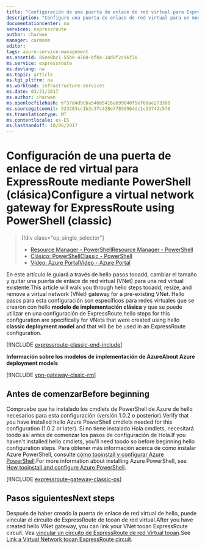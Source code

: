 ```yaml
---
title: "Configuración de una puerta de enlace de red virtual para ExpressRoute mediante PowerShell: clásica (Azure) | Microsoft Docs"
description: "Configure una puerta de enlace de red virtual para un modelo de implementación clásica con PowerShell para una configuración de ExpressRoute."
documentationcenter: na
services: expressroute
author: charwen
manager: carmonm
editor: 
tags: azure-service-management
ms.assetid: 85ee0bc1-55be-4760-bfb4-34d9f2c96f30
ms.service: expressroute
ms.devlang: na
ms.topic: article
ms.tgt_pltfrm: na
ms.workload: infrastructure-services
ms.date: 03/21/2017
ms.author: charwen
ms.openlocfilehash: 6f37d4d9cba546b5416ab99040f5ef6dae273380
ms.sourcegitcommit: 523283cc1b3c37c428e77850964dc1c33742c5f0
ms.translationtype: MT
ms.contentlocale: es-ES
ms.lasthandoff: 10/06/2017
---
```

# <a name="configure-a-virtual-network-gateway-for-expressroute-using-powershell-classic"></a><span data-ttu-id="c3022-103">Configuración de una puerta de enlace de red virtual para ExpressRoute mediante PowerShell (clásica)</span><span class="sxs-lookup"><span data-stu-id="c3022-103">Configure a virtual network gateway for ExpressRoute using PowerShell (classic)</span></span>
> [!div class="op_single_selector"]
> * [<span data-ttu-id="c3022-104">Resource Manager - PowerShell</span><span class="sxs-lookup"><span data-stu-id="c3022-104">Resource Manager - PowerShell</span></span>](expressroute-howto-add-gateway-resource-manager.md)
> * [<span data-ttu-id="c3022-105">Clásico: PowerShell</span><span class="sxs-lookup"><span data-stu-id="c3022-105">Classic - PowerShell</span></span>](expressroute-howto-add-gateway-classic.md)
> * [<span data-ttu-id="c3022-106">Vídeo: Azure Portal</span><span class="sxs-lookup"><span data-stu-id="c3022-106">Video - Azure Portal</span></span>](http://azure.microsoft.com/documentation/videos/azure-expressroute-how-to-create-a-vpn-gateway-for-your-virtual-network)
> 
> 

<span data-ttu-id="c3022-107">En este artículo le guiará a través de hello pasos tooadd, cambiar el tamaño y quitar una puerta de enlace de red virtual (VNet) para una red virtual existente.</span><span class="sxs-lookup"><span data-stu-id="c3022-107">This article will walk you through hello steps tooadd, resize, and remove a virtual network (VNet) gateway for a pre-existing VNet.</span></span> <span data-ttu-id="c3022-108">Hello pasos para esta configuración son específicos para redes virtuales que se crearon con hello **modelo de implementación clásica** y que se puede utilizar en una configuración de ExpressRoute.</span><span class="sxs-lookup"><span data-stu-id="c3022-108">hello steps for this configuration are specifically for VNets that were created using hello **classic deployment model** and that will be be used in an ExpressRoute configuration.</span></span> 

[!INCLUDE [expressroute-classic-end-include](../../includes/expressroute-classic-end-include.md)]

<span data-ttu-id="c3022-109">**Información sobre los modelos de implementación de Azure**</span><span class="sxs-lookup"><span data-stu-id="c3022-109">**About Azure deployment models**</span></span>

[!INCLUDE [vpn-gateway-clasic-rm](../../includes/vpn-gateway-classic-rm-include.md)]

## <a name="before-beginning"></a><span data-ttu-id="c3022-110">Antes de comenzar</span><span class="sxs-lookup"><span data-stu-id="c3022-110">Before beginning</span></span>
<span data-ttu-id="c3022-111">Compruebe que ha instalado los cmdlets de PowerShell de Azure de hello necesarios para esta configuración (versión 1.0.2 o posterior).</span><span class="sxs-lookup"><span data-stu-id="c3022-111">Verify that you have installed hello Azure PowerShell cmdlets needed for this configuration (1.0.2 or later).</span></span> <span data-ttu-id="c3022-112">Si no tiene instalado Hola cmdlets, necesitará toodo así antes de comenzar los pasos de configuración de Hola.</span><span class="sxs-lookup"><span data-stu-id="c3022-112">If you haven't installed hello cmdlets, you'll need toodo so before beginning hello configuration steps.</span></span> <span data-ttu-id="c3022-113">Para obtener más información acerca de cómo instalar Azure PowerShell, consulte [cómo tooinstall y configurar Azure PowerShell](/powershell/azure/overview).</span><span class="sxs-lookup"><span data-stu-id="c3022-113">For more information about installing Azure PowerShell, see [How tooinstall and configure Azure PowerShell](/powershell/azure/overview).</span></span>

[!INCLUDE [expressroute-gateway-classic-ps](../../includes/expressroute-gateway-classic-ps-include.md)]

## <a name="next-steps"></a><span data-ttu-id="c3022-114">Pasos siguientes</span><span class="sxs-lookup"><span data-stu-id="c3022-114">Next steps</span></span>
<span data-ttu-id="c3022-115">Después de haber creado la puerta de enlace de red virtual de hello, puede vincular el circuito de ExpressRoute de tooan de red virtual.</span><span class="sxs-lookup"><span data-stu-id="c3022-115">After you have created hello VNet gateway, you can link your VNet tooan ExpressRoute circuit.</span></span> <span data-ttu-id="c3022-116">Vea [vincular un circuito de ExpressRoute de red Virtual tooan](expressroute-howto-linkvnet-classic.md).</span><span class="sxs-lookup"><span data-stu-id="c3022-116">See [Link a Virtual Network tooan ExpressRoute circuit](expressroute-howto-linkvnet-classic.md).</span></span>

